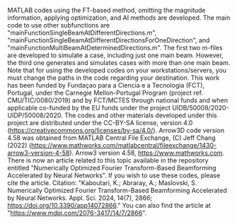 MATLAB codes using the FT-based method, omitting the magnitude information, applying optimization, and AI methods are developed.
The main code to use other subfunctions are "mainFunctionSingleBeamAtDifferentDirections.m", "mainFunctionSingleBeamAtDifferentDirectionsForOneDirection", and "mainFunctionMultiBeamAtDeterminedDirections.m".
The first two m-files are developed to simulate a case, including just one main beam. However, the third one generates and simulates cases with more than one main beam. Note that for using the developed codes on your workstations/servers, you must change the paths in the code regarding your destination.
This work has been funded by Fundaçao para a Ciencia e a Tecnologia (FCT), Portugal, under the Carnegie Mellon-Portugal Program (project ref. CMU/TIC/0080/2019) and by FCT/MCTES through national funds and when applicable co-funded by the EU funds under the project UIDB/50008/2020-UIDP/50008/2020.
The codes and other materials developed under this project are distributed under the CC-BY-SA license, version 4.0 (https://creativecommons.org/licenses/by-sa/4.0/).
Arrow3D code version 4.58 was obtained from MATLAB Central File Exchange, (C) Jeff Chang (2022) (https://www.mathworks.com/matlabcentral/fileexchange/1430-arrow3-version-4-58). Arrow3 version 4.58, https://www.mathworks.com.
There is now an article related to this topic available in the repository entitled "Numerically Optimized Fourier Transform-Based Beamforming Accelerated by Neural Networks". If you wish to use these codes, please cite the article.
Citation: "Kaboutari, K.; Abraray, A.; Maslovski, S. Numerically Optimized Fourier Transform-Based Beamforming Accelerated by Neural Networks. Appl. Sci. 2024, 14(7), 2866; https://doi.org/10.3390/app14072866."
You can also find the article at "https://www.mdpi.com/2076-3417/14/7/2866".
